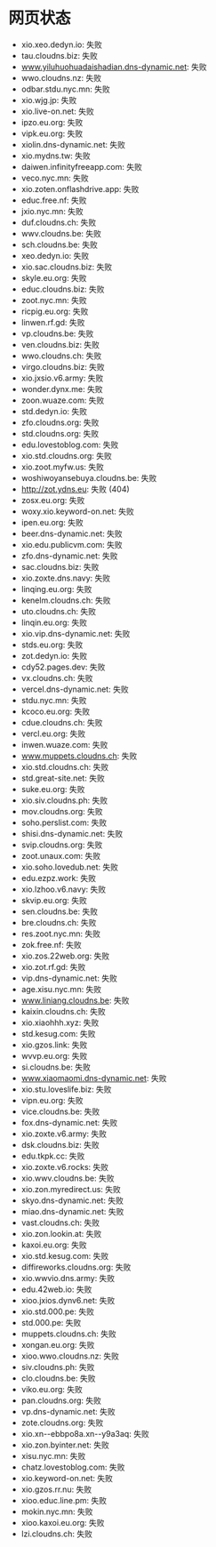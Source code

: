 # 网页状态
- xio.xeo.dedyn.io: 失败
- tau.cloudns.biz: 失败
- www.yiluhuohuadaishadian.dns-dynamic.net: 失败
- wwo.cloudns.nz: 失败
- odbar.stdu.nyc.mn: 失败
- xio.wjg.jp: 失败
- xio.live-on.net: 失败
- ipzo.eu.org: 失败
- vipk.eu.org: 失败
- xiolin.dns-dynamic.net: 失败
- xio.mydns.tw: 失败
- daiwen.infinityfreeapp.com: 失败
- veco.nyc.mn: 失败
- xio.zoten.onflashdrive.app: 失败
- educ.free.nf: 失败
- jxio.nyc.mn: 失败
- duf.cloudns.ch: 失败
- wwv.cloudns.be: 失败
- sch.cloudns.be: 失败
- xeo.dedyn.io: 失败
- xio.sac.cloudns.biz: 失败
- skyle.eu.org: 失败
- educ.cloudns.biz: 失败
- zoot.nyc.mn: 失败
- ricpig.eu.org: 失败
- linwen.rf.gd: 失败
- vp.cloudns.be: 失败
- ven.cloudns.biz: 失败
- wwo.cloudns.ch: 失败
- virgo.cloudns.biz: 失败
- xio.jxsio.v6.army: 失败
- wonder.dynx.me: 失败
- zoon.wuaze.com: 失败
- std.dedyn.io: 失败
- zfo.cloudns.org: 失败
- std.cloudns.org: 失败
- edu.lovestoblog.com: 失败
- xio.std.cloudns.org: 失败
- xio.zoot.myfw.us: 失败
- woshiwoyansebuya.cloudns.be: 失败
- http://zot.ydns.eu: 失败 (404)
- zosx.eu.org: 失败
- woxy.xio.keyword-on.net: 失败
- ipen.eu.org: 失败
- beer.dns-dynamic.net: 失败
- xio.edu.publicvm.com: 失败
- zfo.dns-dynamic.net: 失败
- sac.cloudns.biz: 失败
- xio.zoxte.dns.navy: 失败
- linqing.eu.org: 失败
- kenelm.cloudns.ch: 失败
- uto.cloudns.ch: 失败
- linqin.eu.org: 失败
- xio.vip.dns-dynamic.net: 失败
- stds.eu.org: 失败
- zot.dedyn.io: 失败
- cdy52.pages.dev: 失败
- vx.cloudns.ch: 失败
- vercel.dns-dynamic.net: 失败
- stdu.nyc.mn: 失败
- kcoco.eu.org: 失败
- cdue.cloudns.ch: 失败
- vercl.eu.org: 失败
- inwen.wuaze.com: 失败
- www.muppets.cloudns.ch: 失败
- xio.std.cloudns.ch: 失败
- std.great-site.net: 失败
- suke.eu.org: 失败
- xio.siv.cloudns.ph: 失败
- mov.cloudns.org: 失败
- soho.perslist.com: 失败
- shisi.dns-dynamic.net: 失败
- svip.cloudns.org: 失败
- zoot.unaux.com: 失败
- xio.soho.lovedub.net: 失败
- edu.ezpz.work: 失败
- xio.lzhoo.v6.navy: 失败
- skvip.eu.org: 失败
- sen.cloudns.be: 失败
- bre.cloudns.ch: 失败
- res.zoot.nyc.mn: 失败
- zok.free.nf: 失败
- xio.zos.22web.org: 失败
- xio.zot.rf.gd: 失败
- vip.dns-dynamic.net: 失败
- age.xisu.nyc.mn: 失败
- www.liniang.cloudns.be: 失败
- kaixin.cloudns.ch: 失败
- xio.xiaohhh.xyz: 失败
- std.kesug.com: 失败
- xio.gzos.link: 失败
- wvvp.eu.org: 失败
- si.cloudns.be: 失败
- www.xiaomaomi.dns-dynamic.net: 失败
- xio.stu.loveslife.biz: 失败
- vipn.eu.org: 失败
- vice.cloudns.be: 失败
- fox.dns-dynamic.net: 失败
- xio.zoxte.v6.army: 失败
- dsk.cloudns.biz: 失败
- edu.tkpk.cc: 失败
- xio.zoxte.v6.rocks: 失败
- xio.wwv.cloudns.be: 失败
- xio.zon.myredirect.us: 失败
- skyo.dns-dynamic.net: 失败
- miao.dns-dynamic.net: 失败
- vast.cloudns.ch: 失败
- xio.zon.lookin.at: 失败
- kaxoi.eu.org: 失败
- xio.std.kesug.com: 失败
- diffireworks.cloudns.org: 失败
- xio.wwvio.dns.army: 失败
- edu.42web.io: 失败
- xioo.jxios.dynv6.net: 失败
- xio.std.000.pe: 失败
- std.000.pe: 失败
- muppets.cloudns.ch: 失败
- xongan.eu.org: 失败
- xioo.wwo.cloudns.nz: 失败
- siv.cloudns.ph: 失败
- clo.cloudns.be: 失败
- viko.eu.org: 失败
- pan.cloudns.org: 失败
- vp.dns-dynamic.net: 失败
- zote.cloudns.org: 失败
- xio.xn--ebbpo8a.xn--y9a3aq: 失败
- xio.zon.byinter.net: 失败
- xisu.nyc.mn: 失败
- chatz.lovestoblog.com: 失败
- xio.keyword-on.net: 失败
- xio.gzos.rr.nu: 失败
- xioo.educ.line.pm: 失败
- mokin.nyc.mn: 失败
- xioo.kaxoi.eu.org: 失败
- lzi.cloudns.ch: 失败
